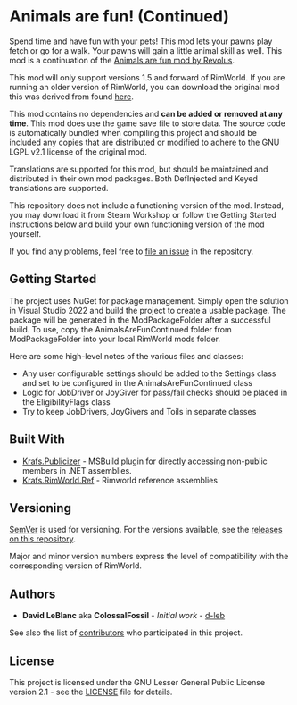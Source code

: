 # Animals are fun! (Continued)

Spend time and have fun with your pets! This mod lets your pawns play fetch or go for a walk. Your pawns will gain a
little animal skill as well. This mod is a continuation of the [Animals are fun mod by Revolus](https://steamcommunity.com/sharedfiles/filedetails/?id=2108362126).

This mod will only support versions 1.5 and forward of RimWorld. If you are running an older version of RimWorld, you
can download the original mod this was derived from found [here](https://steamcommunity.com/sharedfiles/filedetails/?id=2108362126).

This mod contains no dependencies and **can be added or removed at any time**. This mod does use the game save file to
store data. The source code is automatically bundled when compiling this project and should be included any copies that
are distributed or modified to adhere to the GNU LGPL v2.1 license of the original mod.

Translations are supported for this mod, but should be maintained and distributed in their own mod packages. Both DefInjected
and Keyed translations are supported.

This repository does not include a functioning version of the mod. Instead, you may download it from Steam Workshop or
follow the Getting Started instructions below and build your own functioning version of the mod yourself.

If you find any problems, feel free to [file an issue](https://github.com/ColossalFossilGames/AnimalsAreFunContinued/issues)
in the repository.

## Getting Started

The project uses NuGet for package management. Simply open the solution in Visual Studio 2022 and build the project to
create a usable package. The package will be generated in the ModPackageFolder after a successful build. To use, copy the
AnimalsAreFunContinued folder from ModPackageFolder into your local RimWorld mods folder.

Here are some high-level notes of the various files and classes:

* Any user configurable settings should be added to the Settings class and set to be configured in the AnimalsAreFunContinued class
* Logic for JobDriver or JoyGiver for pass/fail checks should be placed in the EligibilityFlags class
* Try to keep JobDrivers, JoyGivers and Toils in separate classes

## Built With

- [Krafs.Publicizer](https://github.com/krafs/Publicizer/) - MSBuild plugin for directly accessing non-public members in .NET assemblies.
- [Krafs.RimWorld.Ref](https://github.com/krafs/RimRef/) - Rimworld reference assemblies

## Versioning

[SemVer](http://semver.org/) is used for versioning. For the versions available, see the [releases on this repository](https://github.com/ColossalFossilGames/AnimalsAreFunContinued/releases).

Major and minor version numbers express the level of compatibility with the corresponding version of RimWorld.

## Authors

- **David LeBlanc** aka **ColossalFossil** - _Initial work_ - [d-leb](https://github.com/d-leb)

See also the list of [contributors](https://github.com/ColossalFossilGames/AnimalsAreFunContinued/graphs/contributors)
who participated in this project.

## License

This project is licensed under the GNU Lesser General Public License version 2.1 - see the [LICENSE](LICENSE)
file for details.